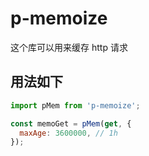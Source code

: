 # p-memoize

这个库可以用来缓存 http 请求

## 用法如下

```javascript
import pMem from 'p-memoize';

const memoGet = pMem(get, {
  maxAge: 3600000, // 1h
});
```
